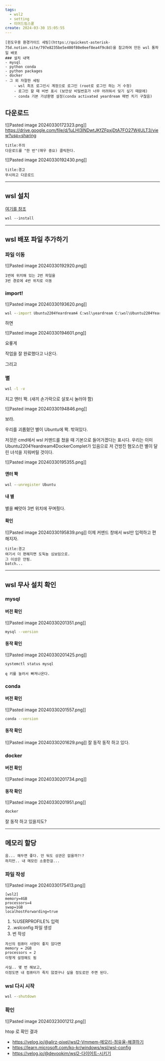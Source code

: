 ```yaml
---
tags:
  - wsl2
  - setting
  - 이어드림스쿨
create: 2024-03-30 15:05:55
---
```


```ad-note
[윈도우용 환경가이드 세팅](https://quickest-asterisk-75d.notion.site/797e8235be5e400f80e0eef8ea4f9c8d)을 참고하여 만든 wsl 통파일 배포
### 설치 내역
- mysql
- python conda
- python packages
- docker
- 그 외 자잘한 세팅
	- wsl 최초 로그인시 계정으로 로그인 (root로 로그인 하는 거 수정)
	- 로그인 할 때 비번 표시 (보안상 비밀번호가 너무 어려워서 잊기 싶기 때문에)
	- conda 기본 가상환명 설정(conda activated yeardream 매번 치기 구찮음)
```

## 다운로드

![[Pasted image 20240330172323.png]]
https://drive.google.com/file/d/1uLHl3lNDwtJKfZFpxjDtA7FO27W4ULT3/view?usp=sharing

```ad-important
title:주의
다운로드를 "한 번"(매우 중요) 클릭한다.
```

![[Pasted image 20240330192430.png]]

```ad-warning
title:경고
무시하고 다운로드
```



---

## wsl 설치


[여기를 참조](https://quickest-asterisk-75d.notion.site/0-WSL-637b2a71df7b4eadb716b35df22649ee)

```ps
wsl --install
```


---

## wsl 배포 파일 추가하기

### 파일 이동

![[Pasted image 20240330192920.png]]


```ad-note
1번에 위치해 있는 2번 파일을
3번 경로에 4번 위치로 이동
```

### import!

![[Pasted image 20240330193620.png]]

```cmd
wsl --import Ubuntu2204Yeardream4 C:wsl\yeardream C:\wsl\Ubuntu2204Yeardream4DockerComplete.tar
```

하면

![[Pasted image 20240330194601.png]]

요롷게

작업을 잘 완료했다고 나온다.


그리고

### 별

```cmd
wsl -l -v
```

치고 앤터 똭. (새끼 손가락으로 살포시 눌러야 함)

![[Pasted image 20240330194846.png]]

보라.

우리를 괴롭혔던 별이 Ubuntu에 똭. 밖혀있다.

저것은 cmd에서 wsl 커맨드를 쳤을 때 기본으로 들어가겠다는 표시다.
우리는 이미 Ubuntu2204Yeardream4DockerComplet가 있음으로
저 건방진 혐오스런 별이 달린 녀석을 지워버릴 것이다.

![[Pasted image 20240330195355.png]]

#### 앤터 똭
```cmd
wsl --unregister Ubuntu
```

#### 내 별

별을 빼앗아 3번 위치에 꾸며줬다.

#### 확인

![[Pasted image 20240330195839.png]]
이제 커맨드 창에서 wsl만 입력하고 편해지자.

```ad-warning
title:경고
여기서 더 편해지면 도둑놈 심보임으로. 
그 이상은 안됨.
batch...
```

---
## wsl 무사 설치 확인

### mysql

#### 버전 확인
![[Pasted image 20240330201351.png]]
```sh
mysql --version
```


#### 동작 확인
![[Pasted image 20240330201425.png]]
```sh
systemctl status mysql
```

```ad-tip
q 키를 눌러서 빠져나온다.
```

### conda

#### 버전 확인
![[Pasted image 20240330201557.png]]
```sh
conda --version
```

#### 동작 확인
![[Pasted image 20240330201629.png]]
잘 동작 동작 하고 있다.

### docker

#### 버전 확인
![[Pasted image 20240330201734.png]]

#### 동작 확인
![[Pasted image 20240330201951.png]]
```sh
docker
```
잘 동작 하고 있을지도?

---


## 메모리 할당

```ad-note
음... 해두면 좋다. 안 둬도 상관은 없을까?!?
하지만.. 내 메모린 소중한걸...
```

### 파일 작성

![[Pasted image 20240330175413.png]]

```text file:.wslconfig
[wsl2]
memory=4GB
processors=4
swap=1GB
localhostForwarding=true
```

1. %USERPROFILE% 입력
2. .wslconfig 파일 생성
3. 번 작성

```ad-note
자신의 컴퓨터 사양이 좋지 않다면
memory = 2GB
processors = 2
이렇게 설정해도 됨

사실.. 몇 번 해보고,
이정도면 내 컴퓨터가 죽지 않겠구나 싶을 정도로만 주면 된다.
```


### wsl 다시 시작


```cmd title:reboot
wsl --shutdown
```


### 확인

![[Pasted image 20240323001212.png]]

htop 로 확인 결과


- https://velog.io/@alirz-pixel/wsl2-Vmmem-메모리-점유율-해결하기
- https://learn.microsoft.com/ko-kr/windows/wsl/wsl-config
- https://velog.io/@devookim/wsl2-다이어트-시키기

